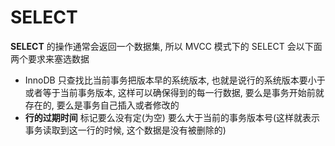 # SELECT

**SELECT** 的操作通常会返回一个数据集, 所以 MVCC 模式下的 SELECT 会以下面两个要求来塞选数据

- InnoDB 只查找比当前事务把版本早的系统版本, 也就是说行的系统版本要小于或者等于当前事务版本, 这样可以确保得到的每一行数据, 要么是事务开始前就存在的, 要么是事务自己插入或者修改的
- **行的过期时间** 标记要么没有定(为空) 要么大于当前的事务版本号(这样就表示事务读取到这一行的时候, 这个数据是没有被删除的)

